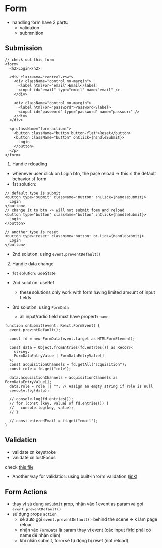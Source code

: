 # Form

- handling form have 2 parts:
  - validation
  - submmition

## Submission

```tsx
// check out this form
<form>
  <h2>Login</h2>

  <div className="control-row">
    <div className="control no-margin">
      <label htmlFor="email">Email</label>
      <input id="email" type="email" name="email" />
    </div>

    <div className="control no-margin">
      <label htmlFor="password">Password</label>
      <input id="password" type="password" name="password" />
    </div>
  </div>

  <p className="form-actions">
    <button className="button button-flat">Reset</button>
    <button className="button" onClick={handleSubmit}>
      Login
    </button>
  </p>
</form>
```

1. Handle reloading

- whenever user click on Login btn, the page reload -> this is the default behavior of form
- 1st solution:

```tsx
// default type is submit
<button type="submit" className="button" onClick={handleSubmit}>
  Login
</button>
// change it to btn -> will not submit form and reload
<button type="button" className="button" onClick={handleSubmit}>
  Login
</button>

// another type is reset
<button type="reset" className="button" onClick={handleSubmit}>
  Login
</button>
```

- 2nd solution: using `event.preventDefault()`

2. Handle data change

- 1st solution: useState
- 2nd solution: useRef

  - these solutions only work with form having limited amount of input fields

- 3rd solution: using `FormData`
  - all input/radio field must have property `name`

```tsx
function onSubmit(event: React.FormEvent) {
  event.preventDefault();

  const fd = new FormData(event.target as HTMLFormElement);

  const data = Object.fromEntries(fd.entries()) as Record<
    string,
    FormDataEntryValue | FormDataEntryValue[]
  >;
  const acquisitionChannels = fd.getAll("acquisition");
  const role = fd.get("role");

  data.acquisitionChannels = acquisitionChannels as FormDataEntryValue[];
  data.role = role || ""; // Assign an empty string if role is null
  console.log(data);

  // console.log(fd.entries());
  // for (const [key, value] of fd.entries()) {
  //   console.log(key, value);
  // }

  // const enteredEmail = fd.get("email");
}
```

## Validation

- validate on keystroke
- validate on lostFocus

check [this file](../17-form-userInput/src/components/StateLogin.tsx)

- Another way for validation: using built-in form validation ([link](https://developer.mozilla.org/en-US/docs/Learn_web_development/Extensions/Forms/Form_validation))

## Form Actions

- thay vì sử dụng `onSubmit` prop, nhận vào 1 event as param và gọi `event.preventDefault()`
- sử dụng props `action`
  - sẽ auto gọi `event.preventDefault()` behind the scene -> k làm page reload
  - nhận vào `FormData` là param thay vì event (các input field phải có name để nhận diện)
  - khi nhấn submit, form sẽ tự động bị reset (not reload)

